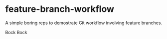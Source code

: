 # feature-branch-workflow

A simple boring reps to demostrate Git workflow involving feature branches.

Bock Bock
